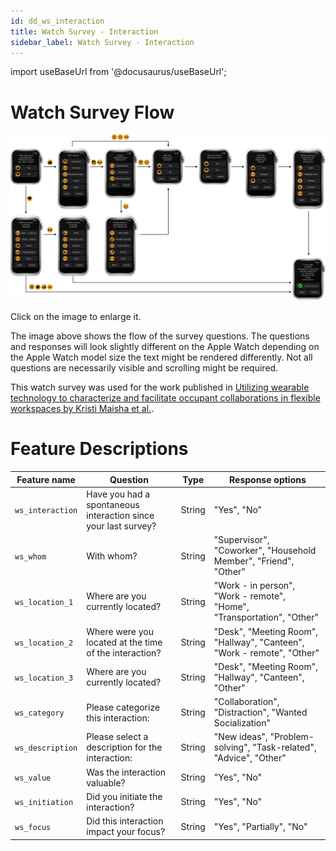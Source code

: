 ```yaml
---
id: dd_ws_interaction
title: Watch Survey - Interaction
sidebar_label: Watch Survey - Interaction
---
```



import useBaseUrl from '@docusaurus/useBaseUrl';

# Watch Survey Flow
[![Image](/img/watch_survey_interaction.png)](/img/watch_survey_interaction.png)

Click on the image to enlarge it.

The image above shows the flow of the survey questions. The questions and responses will look slightly different on the Apple Watch depending on the Apple Watch model size the text might be rendered differently. Not all questions are necessarily visible and scrolling might be required.

This watch survey was used for the work published in [Utilizing wearable technology to characterize and facilitate occupant collaborations in flexible workspaces by Kristi Maisha et al.](https://arxiv.org/abs/2307.00789).

# Feature Descriptions

| Feature name | Question | Type | Response options |
|--------------|----------|------|------------------|
| `ws_interaction` | Have you had a spontaneous interaction since your last survey? | String | "Yes", "No"|
| `ws_whom` | With whom? | String | "Supervisor", "Coworker", "Household Member", "Friend", "Other" |
| `ws_location_1` | Where are you currently located? | String |  "Work - in person", "Work - remote", "Home", "Transportation", "Other" |
| `ws_location_2` | Where were you located at the time of the interaction? | String |  "Desk", "Meeting Room", "Hallway", "Canteen", "Work - remote", "Other" |
| `ws_location_3` | Where are you currently located? | String | "Desk", "Meeting Room", "Hallway", "Canteen", "Other" |
| `ws_category` | Please categorize this interaction: | String |  "Collaboration", "Distraction", "Wanted Socialization" |
| `ws_description` | Please select a description for the interaction: | String | "New ideas", "Problem-solving", "Task-related", "Advice", "Other" |
| `ws_value` | Was the interaction valuable? | String | "Yes", "No"|
| `ws_initiation` | Did you initiate the interaction? | String | "Yes", "No"|
| `ws_focus` | Did this interaction impact your focus? | String | "Yes", "Partially", "No" |

